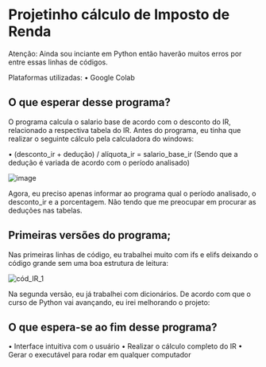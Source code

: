 # Projetinho cálculo de Imposto de Renda

Atenção: Ainda sou inciante em Python então haverão muitos erros por entre essas linhas de códigos. 

Plataformas utilizadas:
• Google Colab

## O que esperar desse programa?

O programa calcula o salario base de acordo com o desconto do IR, relacionado a respectiva tabela do IR. Antes do programa, eu tinha que realizar o seguinte cálculo pela calculadora do windows:

• (desconto_ir + dedução) / alíquota_ir = salario_base_ir (Sendo que a dedução é variada de acordo com o período analisado)

![image](https://github.com/user-attachments/assets/fcbcf3b5-5dae-4dcb-ba5c-c03a1f098fd3)


Agora, eu preciso apenas informar ao programa qual o período analisado, o desconto_ir e a porcentagem. Não tendo que me preocupar em procurar as deduções nas tabelas.

## Primeiras versões do programa;

Nas primeiras linhas de código, eu trabalhei muito com ifs e elifs deixando o código grande sem uma boa estrutura de leitura:

![cód_IR_1](https://github.com/user-attachments/assets/5271afc2-df46-4c93-aa57-67a85e255ae3)

Na segunda versão, eu já trabalhei com dicionários. De acordo com que o curso de Python vai avançando, eu irei melhorando o projeto:


## O que espera-se ao fim desse programa?

• Interface intuitiva com o usuário
• Realizar o cálculo completo do IR
• Gerar o executável para rodar em qualquer computador
